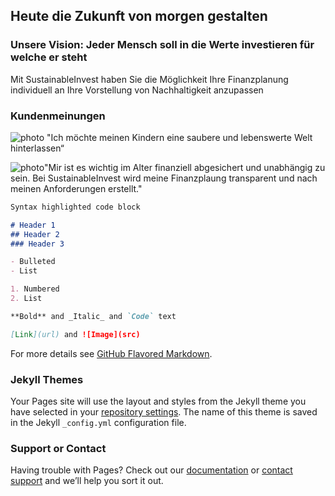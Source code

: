 ## Heute die Zukunft von morgen gestalten

### Unsere Vision: Jeder Mensch soll in die Werte investieren für welche er steht

Mit SustainableInvest haben Sie die Möglichkeit Ihre Finanzplanung individuell an Ihre Vorstellung von Nachhaltigkeit anzupassen


### Kundenmeinungen
![photo][photo1] "Ich möchte meinen Kindern eine saubere und lebenswerte Welt hinterlassen“

[photo1]:https://images.pexels.com/photos/2253879/pexels-photo-2253879.jpeg?cs=srgb&dl=pexels-emma-bauso-2253879.jpg&fm=jpg
 
 ![photo][photo2]"Mir ist es wichtig im Alter finanziell abgesichert und unabhängig zu sein. Bei SustainableInvest wird meine Finanzplaung transparent und nach meinen Anforderungen erstellt."
 
 [photo2]:https://images.pexels.com/photos/4936456/pexels-photo-4936456.jpeg?cs=srgb&dl=pexels-cottonbro-4936456.jpg&fm=jpg

```markdown
Syntax highlighted code block

# Header 1
## Header 2
### Header 3

- Bulleted
- List

1. Numbered
2. List

**Bold** and _Italic_ and `Code` text

[Link](url) and ![Image](src)
```

For more details see [GitHub Flavored Markdown](https://guides.github.com/features/mastering-markdown/).

### Jekyll Themes

Your Pages site will use the layout and styles from the Jekyll theme you have selected in your [repository settings](https://github.com/dhbw-de/SustainableInvest/settings/pages). The name of this theme is saved in the Jekyll `_config.yml` configuration file.

### Support or Contact

Having trouble with Pages? Check out our [documentation](https://docs.github.com/categories/github-pages-basics/) or [contact support](https://support.github.com/contact) and we’ll help you sort it out.
